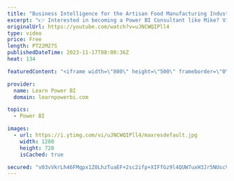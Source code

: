 ```yaml
---
title: "Business Intelligence for the Artisan Food Manufacturing Industry 🍽️ by Kimberly Nocco"
excerpt: "👉 Interested in becoming a Power BI Consultant like Mike? Visit https://www.LearnPowerBI.com/pro  👉 Connect with Kimberly Nocco on LinkedIn at https://www.linkedin.com/in/kimberlynocco/  ▶️ Get Free Access to *all* our #PowerBIConference Sessions at https://www.PowerBIConference.com/2023  Journey with"
originalUrl: https://youtube.com/watch?v=uJNCWQIPll4
type: video
price: Free
length: PT22M27S
publishedDateTime: 2023-11-17T08:00:36Z
heat: 134

featuredContent: "<iframe width=\"800\" height=\"500\" frameborder=\"0\" src=\"https://www.youtube.com/embed/uJNCWQIPll4\" allow=\"accelerometer; autoplay; encrypted-media; gyroscope; picture-in-picture\" allowfullscreen></iframe>"

provider:
  name: Learn Power BI
  domain: learnpowerbi.com

topics:
  - Power BI

images:
  - url: https://i.ytimg.com/vi/uJNCWQIPll4/maxresdefault.jpg
    width: 1280
    height: 720
    isCached: true

secured: "v03vVkrLh46FMqpx1Z0LhzTuaEF+2sc2ifp+XIFfGz9l4QUW7uxH3Jr5NUscVx3bE9tVnS8avlK/Wc6YgomogkVnJEFSv+ak6AndRwREuOs2nzzEK37F7Tuu66fkyOEUoICyF9VMopvSExwUYfV2zuMtX03vwmsu4VpLm9kZ2CElgIKDOGtrW/g8AEl0I3WzkoGLqhzTPUAcjsb9JH6dlHIi6eB5FgXhu7iu6WwUBzi0ncW6wB1MCmf7DWHoqapneVJQbojC6nnxwXlohYsFjEytfvHfh/yETO2d3Q/SUBzdLtzCj93CpPivzTxFe7vogk7XxOxSyn60ePx0C8/zDoXIGqHVcxIY8SD9tCfyNxdsM/9ZhUzGJtnPzD03I/nom+h3X8wAxmFmzUahlLxGDk9uxN9tXe1vOW2rfM1y5Gs=;0vN9BbmTmaAV38XMWUz0fw=="
---
```


